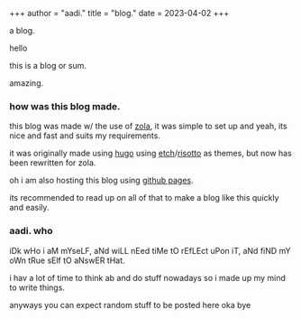 +++
author = "aadi."
title = "blog."
date = 2023-04-02 
+++

a blog. 
<!--more-->

hello

this is a blog or sum.

amazing. 

### how was this blog made.

this blog was made w/ the use of [zola](https://www.getzola.org/), it was simple to set up and yeah, its nice and fast and suits my requirements. 

it was originally made using [hugo](https://gohugo.io/) using [etch](https://github.com/LukasJoswiak/etch/)/[risotto](https://github.com/joeroe/risotto) as themes, but now has been rewritten for zola.

oh i am also hosting this blog using [github pages](https://pages.github.com/). 

its recommended to read up on all of that to make a blog like this quickly and easily.

### aadi. who
iDk wHo i aM mYseLF, aNd wiLL nEed tiMe tO rEfLEct uPon iT, aNd fiND mY oWn tRue sElf tO aNswER tHat.

i hav a lot of time to think ab and do stuff nowadays so i made up my mind to write things.

anyways you can expect random stuff to be posted here oka bye